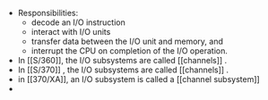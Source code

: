 - Responsibilities:
	- decode an I/O instruction
	- interact with I/O units
	- transfer data between the I/O unit and memory, and
	- interrupt the CPU on completion of the I/O operation.
- In [[S/360]], the I/O subsystems are called [[channels]] .
- In [[S/370]] , the I/O subsystems are called [[channels]] .
- in [[370/XA]], an I/O subsystem is called a [[channel subsystem]]
-